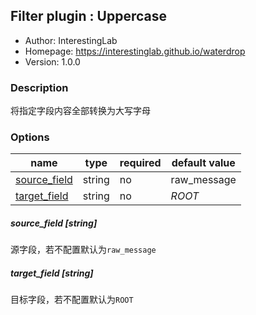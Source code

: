 ## Filter plugin : Uppercase

* Author: InterestingLab
* Homepage: https://interestinglab.github.io/waterdrop
* Version: 1.0.0

### Description

将指定字段内容全部转换为大写字母

### Options

| name | type | required | default value |
| --- | --- | --- | --- |
| [source_field](#source_field-string) | string | no | raw_message |
| [target_field](#target_field-string) | string | no | _ROOT_ |

##### source_field [string]

源字段，若不配置默认为`raw_message`

##### target_field [string]

目标字段，若不配置默认为`ROOT`
